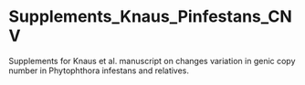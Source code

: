 # Supplements_Knaus_Pinfestans_CNV
Supplements for Knaus et al. manuscript on changes variation in genic copy number in Phytophthora infestans and relatives. 

